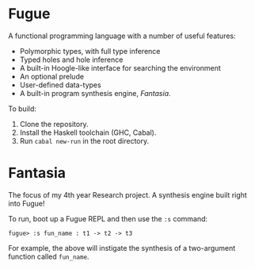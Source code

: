 # Fugue

A functional programming language with a number of useful features:
  - Polymorphic types, with full type inference
  - Typed holes and hole inference
  - A built-in Hoogle-like interface for searching the environment
  - An optional prelude
  - User-defined data-types
  - A built-in program synthesis engine, _Fantasia_.

To build:
  1. Clone the repository.
  2. Install the Haskell toolchain (GHC, Cabal).
  3. Run `cabal new-run` in the root directory.

# Fantasia

The focus of my 4th year Research project. A synthesis engine built right into Fugue!

To run, boot up a Fugue REPL and then use the `:s` command:

```
fugue> :s fun_name : t1 -> t2 -> t3
```

For example, the above will instigate the synthesis of a two-argument function called `fun_name`.